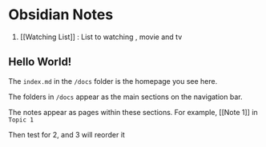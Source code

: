 # Obsidian Notes

1. [[Watching List]] : List to watching , movie and tv

## Hello World!

The `index.md` in the `/docs` folder is the homepage you see here.

The folders in `/docs` appear as the main sections on the navigation bar.

The notes appear as pages within these sections. For example, [[Note 1]] in `Topic 1`

Then test for 2, and 3 will reorder it